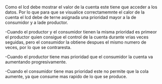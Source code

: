 
Como el lcd debe mostrar el valor de la cuenta este tiene que acceder a los datos.
Por lo que para que se visualice correctamemnte el calor de la cuenta el lcd debe de terne asignada una prioridad mayor a la de consumidor y a lade productor.

-Cuando el productor y el consumidor tienen la misma prioridad es primeor el productor quien consigue el control de la cuenta durante vrias veces seguidas, pero el consumidor la obtiene despues el mismo numero de veces, por lo que se contraresta.

-Cuando el productor tiene mas prioridad que el consumidor la cuenta va aumentando progresivamente.

-Cuando el consumidor tiene mas prioridad este no permite que la cola aumente, ya que consume mas rapido de lo que se produce.